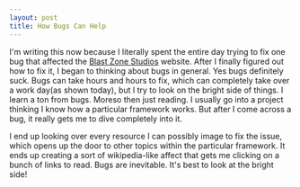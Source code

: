 ```yaml
---
layout: post
title: How Bugs Can Help
---
```


I'm writing this now because I literally spent the entire day trying to fix one
bug that affected the [Blast Zone Studios](http://blastzonestudios.com) website.
After I finally figured out how to fix it, I began to thinking about bugs in general.
Yes bugs definitely suck. Bugs can take hours and hours to fix, which can
completely take over a work day(as shown today), but I try to look on the bright
side of things. I learn a ton from bugs. Moreso then just reading. I usually
go into a project thinking I know how a particular framework works. But after
I come across a bug, it really gets me to dive completely into it.

I end up looking over every resource I can possibly image to fix the issue,
which opens up the door to other topics within the particular framework. It ends
up creating a sort of wikipedia-like affect that gets me clicking on a bunch of
links to read. Bugs are inevitable. It's best to look at the bright side!
